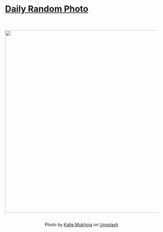 # [Daily Random Photo](https://www.dailyrandomphoto.com/)

<div align="center">
  <br>
  <br>
  <a href="https://www.dailyrandomphoto.com/p/2025/2025-09-18/"><img src="https://images.unsplash.com/photo-1755464903932-e6edc1a4f872?crop=entropy&cs=tinysrgb&fit=max&fm=jpg&ixid=M3w3NzUwOHwwfDF8cmFuZG9tfHx8fHx8fHx8MTc1ODE1NjExN3w&ixlib=rb-4.1.0&q=80&w=1080" width="600px"></a>
  <br>
  <br>
  <p class="has-text-grey">Photo by <a href="https://unsplash.com/@muukhina?utm_source=Daily%20Random%20Photo&amp;utm_medium=referral" target="_blank" rel="noopener noreferrer">Katie Mukhina</a> on <a href="https://unsplash.com/photos/dramatic-sunset-over-a-rocky-mountain-landscape-XwTdNWEzoR8?utm_source=Daily%20Random%20Photo&amp;utm_medium=referral" target="_blank" rel="noopener noreferrer">Unsplash</a></p>
</div>
